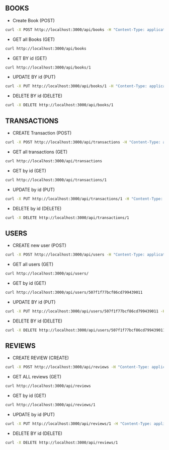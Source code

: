## BOOKS

- Create Book (POST)
```bash
curl -X POST http://localhost:3000/api/books -H "Content-Type: application/json" -d "{\"id\": 1, \"title\": \"Sample Book\", \"author\": \"John Doe\", \"genre\": \"Fiction\", \"owner_id\": \"507f1f77bcf86cd799439011\", \"deposit\": 10.50, \"cover_image\": \"http://example.com/cover.jpg\"}"
```

- GET all Books (GET)
```bash
curl http://localhost:3000/api/books
```

- GET BY id (GET)
```bash
curl http://localhost:3000/api/books/1
```

- UPDATE BY id (PUT)
``` bash
curl -X PUT http://localhost:3000/api/books/1 -H "Content-Type: application/json" -d "{\"title\": \"Updated Book\", \"available\": false}"
```

- DELETE BY id (DELETE)
```bash
curl -X DELETE http://localhost:3000/api/books/1
```

## TRANSACTIONS

- CREATE Transaction (POST)
```bash
curl -X POST http://localhost:3000/api/transactions -H "Content-Type: application/json" -d "{\"id\": 1, \"borrower_id\": \"507f1f77bcf86cd799439011\", \"book_id\": 1, \"start_date\": \"2025-10-24\", \"status\": \"borrowed\", \"deposit_paid\": true}"
``` 

- GET all transactions (GET)
```bash
curl http://localhost:3000/api/transactions 
```

- GET by id (GET)
```bash
curl http://localhost:3000/api/transactions/1
```

- UPDATE by id (PUT)
```bash
curl -X PUT http://localhost:3000/api/transactions/1 -H "Content-Type: application/json" -d "{\"status\": \"returned\", \"return_date\": \"2025-10-25\"}"
```

- DELETE by id (DELETE)
```bash
curl -X DELETE http://localhost:3000/api/transactions/1
```

## USERS

- CREATE new user (POST)
```bash
curl -X POST http://localhost:3000/api/users -H "Content-Type: application/json" -d "{\"id\": \"507f1f77bcf86cd799439011\", \"name\": \"Jane Doe\", \"email\": \"jane@example.com\", \"password\": \"password123\", \"profile_pic\": \"http://example.com/profile.jpg\", \"balance\": 50.00, \"user_role\": \"user\"}"
```

- GET all users (GET)
```bash
curl http://localhost:3000/api/users/
```

- GET by id (GET)
```bash
curl http://localhost:3000/api/users/507f1f77bcf86cd799439011
```

- UPDATE BY id (PUT)
```bash
curl -X PUT http://localhost:3000/api/users/507f1f77bcf86cd799439011 -H "Content-Type: application/json" -d "{\"name\": \"Jane Updated\", \"balance\": 75.00}"
```

- DELETE BY id (DELETE)
```bash
curl -X DELETE http://localhost:3000/api/users/507f1f77bcf86cd799439011
```

##  REVIEWS

- CREATE REVIEW (CREATE)
```bash
curl -X POST http://localhost:3000/api/reviews -H "Content-Type: application/json" -d "{\"id\": 1, \"book_id\": 1, \"user_id\": \"507f1f77bcf86cd799439011\", \"rating\": 4, \"comment\": \"Great book!\"}"
```

- GET ALL reviews (GET)
```bash
curl http://localhost:3000/api/reviews
```

- GET by id (GET)
```bash
curl http://localhost:3000/api/reviews/1
```

- UPDATE by id (PUT)
```bash
curl -X PUT http://localhost:3000/api/reviews/1 -H "Content-Type: application/json" -d "{\"rating\": 5, \"comment\": \"Amazing book!\"}"
```

- DELETE BY id (DELETE)
```bash
curl -X DELETE http://localhost:3000/api/reviews/1
```